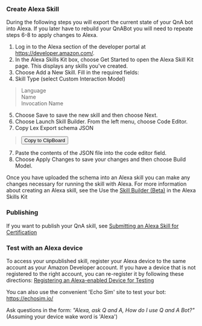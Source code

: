 ### Create Alexa Skill
During the following steps you will export the current state of your QnA bot into Alexa. If you later have to rebuild your QnABot you will need to repeate steps 6-8 to apply changes to Alexa. 

1. Log in to the Alexa section of the developer portal at https://developer.amazon.com/.
2. In the Alexa Skills Kit box, choose Get Started to open the Alexa Skill Kit page. This displays any skills you've created.
3. Choose Add a New Skill. Fill in the required fields:
4. Skill Type (select Custom Interaction Model)   
> Language  
> Name  
> Invocation Name  

5. Choose Save to save the new skill and then choose Next.
6. Choose Launch Skill Builder. From the left menu, choose Code Editor.
7. Copy Lex Export schema JSON
> <button  class="clip" data-clipboard-text="{{bot.alexa}}">Copy to ClipBoard</button>
7. Paste the contents of the JSON file  into the code editor field.
8. Choose Apply Changes to save your changes and then choose Build Model.  

Once you have uploaded the schema into an Alexa skill you can make any changes necessary for running the skill with Alexa. For more information about creating an Alexa skill, see the Use the [Skill Builder (Beta)](https://developer.amazon.com/public/solutions/alexa/alexa-skills-kit/docs/ask-define-the-vui-with-gui) in the Alexa Skills Kit

### Publishing
If you want to publish your QnA skill, see [Submitting an Alexa Skill for Certification](https://developer.amazon.com/public/solutions/alexa/alexa-skills-kit/docs/publishing-an-alexa-skill)

### Test with an Alexa device
  
To access your unpublished skill, register your Alexa device to the same account as your Amazon Developer account. If you have a device that is not registered to the right account, you can re-register it by following these directions: [Registering an Alexa-enabled Device for Testing](https://developer.amazon.com/public/solutions/alexa/alexa-skills-kit/docs/testing-an-alexa-skill#h2_register)
  
You can also use the convenient 'Echo Sim' site to test your bot: https://echosim.io/  
    
Ask questions in the form: *"Alexa, ask Q and A, How do I use Q and A Bot?"*  (Assuming your device wake word is 'Alexa')


